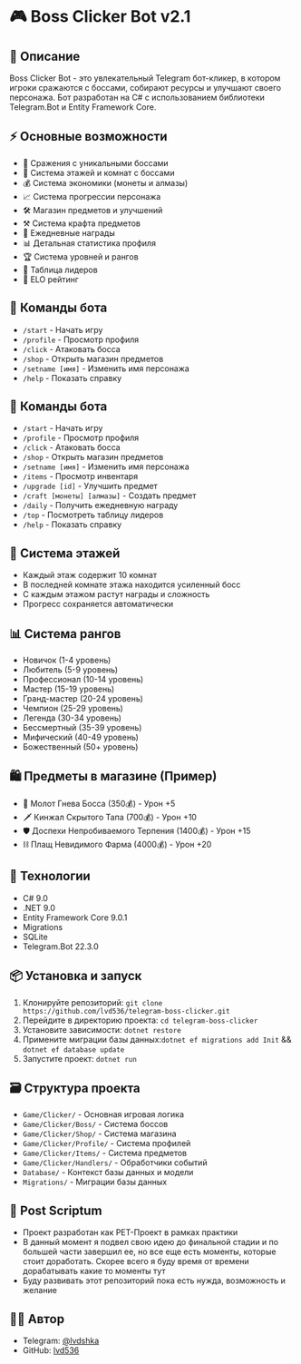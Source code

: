 ﻿# 🎮 Boss Clicker Bot v2.1

## 📝 Описание
Boss Clicker Bot - это увлекательный Telegram бот-кликер, в котором игроки сражаются с боссами, собирают ресурсы и улучшают своего персонажа. Бот разработан на C# с использованием библиотеки Telegram.Bot и Entity Framework Core.

## ⚡ Основные возможности
- 👊 Сражения с уникальными боссами
- 🏰 Система этажей и комнат с боссами
- 💰 Система экономики (монеты и алмазы)
- 📈 Система прогрессии персонажа
- 🛠️ Магазин предметов и улучшений
- ⚒️ Система крафта предметов
- 🎁 Ежедневные награды
- 📊 Детальная статистика профиля
- 🏆 Система уровней и рангов
- 📶 Таблица лидеров
- 🌟 ELO рейтинг

## 🎯 Команды бота
- `/start` - Начать игру
- `/profile` - Просмотр профиля
- `/click` - Атаковать босса
- `/shop` - Открыть магазин предметов
- `/setname [имя]` - Изменить имя персонажа
- `/help` - Показать справку

## 🎯 Команды бота
- `/start` - Начать игру
- `/profile` - Просмотр профиля
- `/click` - Атаковать босса
- `/shop` - Открыть магазин предметов
- `/setname [имя]` - Изменить имя персонажа
- `/items` - Просмотр инвентаря
- `/upgrade [id]` - Улучшить предмет
- `/craft [монеты] [алмазы]` - Создать предмет
- `/daily` - Получить ежедневную награду
- `/top` - Посмотреть таблицу лидеров
- `/help` - Показать справку

## 🏰 Система этажей
- Каждый этаж содержит 10 комнат
- В последней комнате этажа находится усиленный босс
- С каждым этажом растут награды и сложность
- Прогресс сохраняется автоматически

## 📊 Система рангов
- Новичок (1-4 уровень)
- Любитель (5-9 уровень)
- Профессионал (10-14 уровень)
- Мастер (15-19 уровень)
- Гранд-мастер (20-24 уровень)
- Чемпион (25-29 уровень)
- Легенда (30-34 уровень)
- Бессмертный (35-39 уровень)
- Мифический (40-49 уровень)
- Божественный (50+ уровень)

## 🛍️ Предметы в магазине (Пример)
- 🔨 Молот Гнева Босса (350💰) - Урон +5
- 🗡️ Кинжал Скрытого Тапа (700💰) - Урон +10
- 🛡️ Доспехи Непробиваемого Терпения (1400💰) - Урон +15
- ⛓️ Плащ Невидимого Фарма (4000💰) - Урон +20

## 🔧 Технологии
- C# 9.0
- .NET 9.0
- Entity Framework Core 9.0.1
- Migrations
- SQLite
- Telegram.Bot 22.3.0

## 📦 Установка и запуск

1. Клонируйте репозиторий: ```git clone https://github.com/lvd536/telegram-boss-clicker.git```
2. Перейдите в директорию проекта: ```cd telegram-boss-clicker```
3. Установите зависимости: ```dotnet restore```
4. Примените миграции базы данных:```dotnet ef migrations add Init``` && ```dotnet ef database update```
5. Запустите проект: ```dotnet run```

## 🗃️ Структура проекта
- `Game/Clicker/` - Основная игровая логика
- `Game/Clicker/Boss/` - Система боссов
- `Game/Clicker/Shop/` - Система магазина
- `Game/Clicker/Profile/` - Система профилей
- `Game/Clicker/Items/` - Система предметов
- `Game/Clicker/Handlers/` - Обработчики событий
- `Database/` - Контекст базы данных и модели
- `Migrations/` - Миграции базы данных

## 🤝 Post Scriptum
- Проект разработан как PET-Проект в рамках практики
- В данный момент я подвел свою идею до финальной стадии и по большей части завершил ее, но все еще есть моменты, которые стоит доработать. Скорее всего я буду время от времени дорабатывать какие то моменты тут
- Буду развивать этот репозиторий пока есть нужда, возможность и желание

## 👨‍💻 Автор
- Telegram: [@lvdshka](https://t.me/lvdshka)
- GitHub: [lvd536](https://github.com/lvd536)